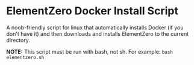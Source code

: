 # ElementZero Docker Install Script
A noob-friendly script for linux that automatically installs Docker (if you don't have it) and then downloads and installs ElementZero to the current directory.

****NOTE:**** This script must be run with bash, not sh. For example: `bash elementzero.sh`
